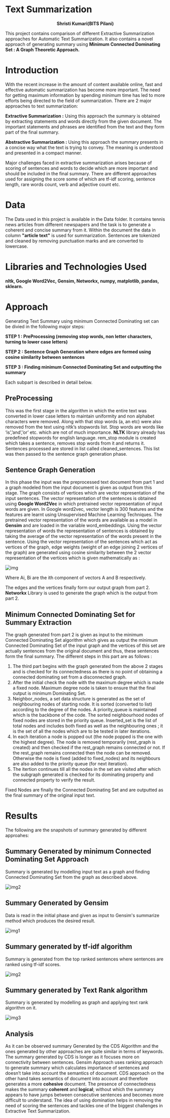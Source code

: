 # Text Summarization 
<p align="center"> <b>Shristi Kumari(BITS Pilani)</b> </p>

This project contains comparison of different Extractive Summarization approaches for Automatic Text Summarization. It also contains a novel approach of generating summary using **Minimum Connected Dominating Set : A Graph Theoretic Approach.**

# Introduction
With the recent increase in the amount of content available online, fast and effective automatic summarization has become more important. The need for getting maximum information by spending minimum time has led to more efforts being directed to the field of summarization. There are 2 major approaches to text summarization:

**Extractive Summarization :** Using this approach the summary is obtained by extracting statements and words directly from the given document. The important statements and phrases are identified from the text and they form part of the final summary.

**Abstractive Summarization :** Using this approach the summary presents in a concise way what the text is trying to convey. The meaning is understood and presented in a compact manner. 

Major challenges faced in extractive summarization arises because of scoring of sentences and words to decide which are more important and should be included in the final summary. There are different approaches used for assigning the score some of which are tf-idf scoring, sentence length, rare words count, verb and adjective count etc. 

# Data
The Data used in this project is available in the Data folder. It contains tennis news articles from different newspapers and the task is to generate a coherent and concise summary from it. Within the document the data in column **"article text"** is used for summarization. Sentences are tokenized and cleaned by removing punctuation marks and are converted to lowercase.

# Libraries and Technologies Used

**nltk, Google Word2Vec, Gensim, Networkx, numpy, matplotlib, pandas, sklearn.**


# Approach 
Generating Text Summary using minimum Connected Dominating set can be divied in the following major steps:

**STEP 1 : PreProcessing (removing stop words, non letter characters, turning to lower case letters)**

**STEP 2 : Sentence Graph Generation where edges are formed using cosine similarity between sentences**

**STEP 3 : Finding minimum Connected Dominating Set and outputting the summary**

Each subpart is described in detail below.

## PreProcessing
This was the first stage in the algorithm in which the entire text was converted in lower case letters to maintain uniformity and non alphabet characters were removed. Along with that stop words (a, an etc) were also removed from the text using nltk’s stopwords list. Stop words are words like ‘is’,’and’,’or’ etc. which are not of much importance. **NLTK** library already has predefined stopwords for english language. rem_stop module is created which takes a sentence, removes stop words from it and returns it. Sentences processed are stored in list called cleaned_sentences. This list was then passed to the sentence graph generation phase. 


## Sentence Graph Generation
In this phase the input was the preprocessed text document from part 1 and a graph modeled from the input document is given as output from this stage. The graph consists of vertices which are vector representation of the input sentences. The vector representation of the sentences is obtained using **Google Word2Vec** in which pretrained vector representation of input words are given. In Google word2vec, vector length is 300 features and the features are learnt using Unsupervised Machine Learning Techniques. The pretrained vector representation of the words are available as a model in **Gensim** and are loaded in the variable word_embeddings. Using the vector representation of words the representation of sentences is obtained by taking the average of the vector representation of the words present in the sentence.
Using the vector representation of the sentences which act as vertices of the graph, edge weights (weight of an edge joining 2 vertices of the graph) are generated using cosine similarity between the 2 vector representation of the vertices which is given mathematically as :

![img](Images/img0.png)

Where Ai, Bi are the ith component of vectors A and B respectively.

The edges and the vertices finally form our output graph from part 2. **Networkx** Library is used to generate the graph which is the output from part 2.

## Minimum Connected Dominating Set for Summary Extraction
The graph generated from part 2 is given as input to the minimum Connected Dominating Set algorithm which gives as output the minimum Connected Dominating Set of the input graph and the vertices of this set are actually sentences from the original document and thus, these sentences form the final summary. The different steps in this part are as follows :
1. The third part begins with the graph generated from the above 2 stages and is checked for its connectedness as there is no point of obtaining a connected dominating set from a disconnected graph. 
2. After the initial check the node with the maximum degree which is made a fixed node. Maximum degree node is taken to ensure that the final output is minimum Dominating Set.
3. Neighbor_nodes, a set data structure is generated as the set of neighbouring nodes of starting node. It is sorted (converted to list) according to the degree of the nodes. A priority_queue is maintained which is the backbone of the code.  The sorted neighbourhood nodes of fixed nodes are stored in the priority queue. Inserted_set is the list of total nodes and includes both fixed as well as the neighbouring ones ; it is the set of all the nodes which are to be tested in later iterations.
4. In each iteration a node is popped out (the node popped is the one with the highest degree). The node is removed temporarily (rest_graph is created) and then checked if the rest_graph remains connected or not. If the rest_graph remains connected then the node can be removed. Otherwise the node is fixed (added to fixed_nodes) and its neighbours are also added to the priority queue (for next iteration).
5. The itertion continues till all the nodes in the set are visited after which the subgraph generated is checked for its dominating property and connected property to verify the result. 

Fixed Nodes are finally the Connected Dominating Set and are outputted as the final summary of the original input text.

# Results

The following are the snapshots of summary generated by different approahes:

## Summary Generated by minimum Connected Dominating Set Approach
Summary is generated by modelling input text as a graph and finding Connected Dominating Set from the graph as described above. 

![img2](Images/summ_CDS.png)

## Summary Generated by Gensim 
Data is read in the initial phase and given as input to Gensim's summarize method which produces the desired result.

![img1](Images/summ_gensim.png)

## Summary generated by tf-idf algorithm
Summary is generated from the top ranked sentences where sentences are ranked using tf-idf scores.

![img2](Images/summ_tf-idf.png)

## Summary generated by Text Rank algorithm
Summary is generated by modelling as graph and applying text rank algorithm on it.

![img3](Images/summ_pagerank.png)

## Analysis

As it can be observed summary Generated by the CDS Algorithm and the ones generated by other approaches are quite similar in terms of keywords. The summary generated by CDS is longer as it focuses more on connectivity between sentences. Gensim Approach uses ranking approach to generate summary which calculates importance of sentences and doesn’t take into account the semantics of document. CDS approach on the other hand takes semantics of document into account and therefore generates a more **cohesive** document. The presence of connectedness makes the summary **coherent** and **logical**; without which the summary appears to have jumps between consecutive sentences and becomes more difficult to understand. The idea of using domination helps in removing the need of scoring the sentences and tackles one of the biggest challenges in Extractive Text Summarization.







